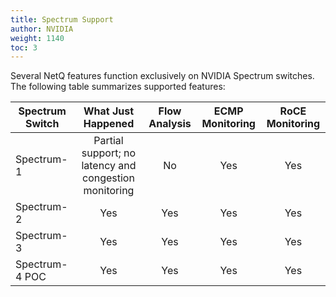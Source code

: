 ```yaml
---
title: Spectrum Support
author: NVIDIA
weight: 1140
toc: 3
---
```


Several NetQ features function exclusively on NVIDIA Spectrum switches. The following table summarizes supported features:

|Spectrum Switch| What Just Happened | Flow Analysis | ECMP Monitoring | RoCE Monitoring
| ------------- | :---: | :---: | :---: | :---: |
|Spectrum-1 | Partial support; no latency and congestion monitoring | No | Yes | Yes |
|Spectrum-2 | Yes | Yes | Yes | Yes |
|Spectrum-3 | Yes | Yes | Yes | Yes |
|Spectrum-4 POC | Yes | Yes | Yes | Yes |
